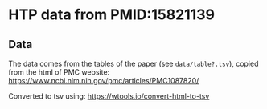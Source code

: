 # HTP data from PMID:15821139

## Data

The data comes from the tables of the paper (see `data/table?.tsv`), copied from the html of PMC website: https://www.ncbi.nlm.nih.gov/pmc/articles/PMC1087820/

Converted to tsv using: https://wtools.io/convert-html-to-tsv

